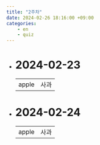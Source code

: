 ```yaml
---
title: "2주차"
date: 2024-02-26 18:16:00 +09:00
categories: 
    - en
    - quiz
---
```

* # 2024-02-23
	<table>
		<tr>
			<td>apple</td>
			<td>사과</td>
		</tr>
	</table>
* # 2024-02-24
	<table>
		<tr>
			<td>apple</td>
			<td>사과</td>
		</tr>
	</table>